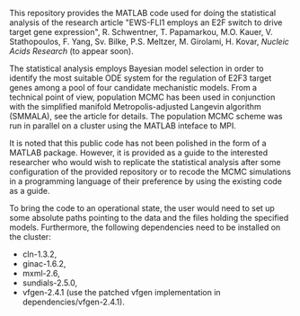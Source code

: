 This repository provides the MATLAB code used for doing the statistical analysis of the research article
"EWS-FLI1 employs an E2F switch to drive target gene expression", 
R. Schwentner, T. Papamarkou, M.O. Kauer, V. Stathopoulos, F. Yang, Sv. Bilke, P.S. Meltzer, M. Girolami, H. Kovar,
*Nucleic Acids Research*
(to appear soon).

The statistical analysis employs Bayesian model selection in order to identify the most suitable ODE system for the regulation of E2F3 target genes among a pool of four candidate mechanistic models. From a technical point of view,
population MCMC has been used in conjunction with the simplified manifold Metropolis-adjusted Langevin algorithm
(SMMALA), see the article for details. The population MCMC scheme was run in parallel on a cluster using the MATLAB
inteface to MPI.

It is noted that this public code has not been polished in the form of a MATLAB package. However, it is provided as a
guide to the interested researcher who would wish to replicate the statistical analysis after some configuration of
the provided repository or to recode the MCMC simulations in a programming language of their preference by using the
existing code as a guide.

To bring the code to an operational state, the user would need to set up some absolute paths pointing to the data and
the files holding the specified models. Furthermore, the following dependencies need to be installed on the cluster:

* cln-1.3.2,
* ginac-1.6.2,
* mxml-2.6,
* sundials-2.5.0,
* vfgen-2.4.1 (use the patched vfgen implementation in dependencies/vfgen-2.4.1).
